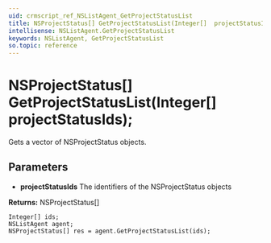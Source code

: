 ```yaml
---
uid: crmscript_ref_NSListAgent_GetProjectStatusList
title: NSProjectStatus[] GetProjectStatusList(Integer[]  projectStatusIds);
intellisense: NSListAgent.GetProjectStatusList
keywords: NSListAgent, GetProjectStatusList
so.topic: reference
---
```


# NSProjectStatus[] GetProjectStatusList(Integer[]  projectStatusIds);

Gets a vector of NSProjectStatus objects.

## Parameters

* **projectStatusIds** The identifiers of the NSProjectStatus objects

**Returns:** NSProjectStatus[]

```crmscript
Integer[] ids;
NSListAgent agent;
NSProjectStatus[] res = agent.GetProjectStatusList(ids);
```

